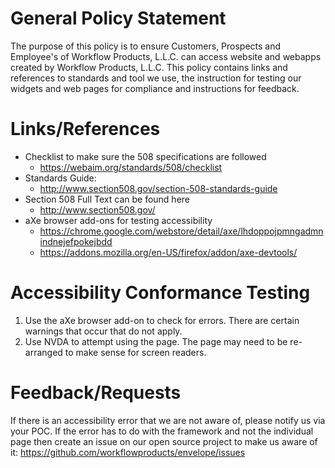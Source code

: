 # General Policy Statement

The purpose of this policy is to ensure Customers, Prospects and Employee's of Workflow Products, L.L.C. can access website and webapps created by Workflow Products, L.L.C. This policy contains links and references to standards and tool we use, the instruction for testing our widgets and web pages for compliance and instructions for feedback.

# Links/References

- Checklist to make sure the 508 specifications are followed
    - <https://webaim.org/standards/508/checklist>
- Standards Guide:
    - <http://www.section508.gov/section-508-standards-guide>
- Section 508 Full Text can be found here
    - <http://www.section508.gov/>
- aXe browser add-ons for testing accessibility
    - <https://chrome.google.com/webstore/detail/axe/lhdoppojpmngadmnindnejefpokejbdd>
    - <https://addons.mozilla.org/en-US/firefox/addon/axe-devtools/>

# Accessibility Conformance Testing

1. Use the aXe browser add-on to check for errors. There are certain warnings that occur that do not apply.
2. Use NVDA to attempt using the page. The page may need to be re-arranged to make sense for screen readers.

# Feedback/Requests

If there is an accessibility error that we are not aware of, please notify us via your POC. If the error has to do with the framework and not the individual page then create an issue on our open source project to make us aware of it: <https://github.com/workflowproducts/envelope/issues>
